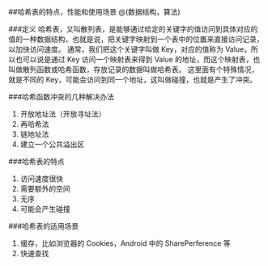 ##哈希表的特点，性能和使用场景
@(数据结构，算法)

###定义
哈希表，又叫散列表，是能够通过给定的关键字的值访问到具体对应的值的一种数据结构，也就是说，把关键字映射到一个表中的位置来直接访问记录，以加快访问速度。
通常，我们把这个关键字叫做 Key，对应的值称为 Value，所以也可以说是通过 Key 访问一个映射表来得到 Value 的地址，而这个映射表，也叫做散列函数或哈希函数，存放记录的数据叫做哈希表。
这里面有个特殊情况，就是不同的 Key，可能会访问到同一个地址，这叫做碰撞，也就是产生了冲突。

###哈希函数冲突的几种解决办法
1. 开放地址法（开放寻址法）
2. 再哈希法
3. 链地址法
4. 建立一个公共溢出区

###哈希表的特点
1. 访问速度很快
2. 需要额外的空间
3. 无序
4. 可能会产生碰撞

###哈希表的适用场景
1. 缓存，比如浏览器的 Cookies，Android 中的 SharePerference 等
2. 快速查找
